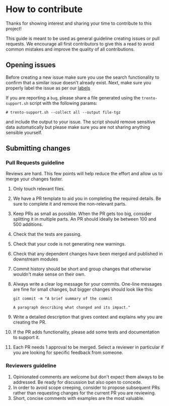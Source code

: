 # How to contribute

Thanks for showing interest and sharing your time to contribute to this project!

This guide is meant to be used as general guideline creating issues or
pull requests. We encourage all first contributors to give this a read to avoid
common mistakes and improve the quality of all contributions.

## Opening issues

Before creating a new issue make sure you use the search functionality to confirm
that a similar issue doesn't already exist. Next, make sure you properly label
the issue as per our [labels](https://github.com/trento-project/web/labels)

If you are reporting a `bug`, please share a file generated using the
`trento-support.sh` script with the following params:

```
# trento-support.sh --collect all --output file-tgz
```

and include the output to your issue. The script should remove sensitive data
automatically but please make sure you are not sharing anything sensible yourself.

## Submitting changes

### Pull Requests guideline

Reviews are hard. This few points will help reduce the effort and allow us to
merge your changes faster.

1. Only touch relevant files.
2. We have a PR template to aid you in completing the required details. Be
   sure to complete it and remove the non-relevant parts.
3. Keep PRs as small as possible. When the PR gets too big, consider splitting
   it in multiple parts. An PR should ideally be between 100 and 500 additions.
4. Check that the tests are passing.
5. Check that your code is not generating new warnings.
6. Check that any dependent changes have been merged and published in downstream modules
7. Commit history should be short and group changes that otherwise wouldn't
   make sense on their own.
8. Always write a clear log message for your commits. One-line messages are
   fine for small changes, but bigger changes should look like this:

   ```
   git commit -m "A brief summary of the commit

   A paragraph describing what changed and its impact."
   ```

9. Write a detailed description that gives context and explains why you are
   creating the PR.
10. If the PR adds functionality, please add some tests and documentation
    to support it.
11. Each PR needs 1 approval to be merged. Select a reviewer in particular if
    you are looking for specific feedback from someone.

### Reviewers guideline

1. Opinionated comments are welcome but don't expect them always to be
   addressed. Be ready for discussion but also open to concede.
2. In order to avoid scope creeping, consider to propose subsequent PRs
   rather than requesting changes for the current PR you are reviewing.
3. Short, concise comments with examples are the most valuable.
